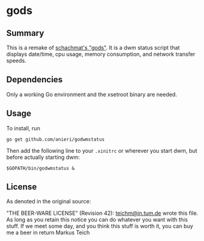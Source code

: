 # gods

## Summary

This is a remake of [schachmat's "gods"](https://github.com/schachmat/gods).
It is a dwm status script that displays date/time, cpu usage, memory 
consumption, and network transfer speeds.

## Dependencies

Only a working Go environment and the xsetroot binary are needed.

## Usage

To install, run

	go get github.com/anieri/godwmstatus

Then add the following line to your `.xinitrc` or wherever you start dwm, but
before actually starting dwm:

	$GOPATH/bin/godwmstatus &

## License

As denoted in the original source:

"THE BEER-WARE LICENSE" (Revision 42):
<teichm@in.tum.de> wrote this file. As long as you retain this notice you
can do whatever you want with this stuff. If we meet some day, and you think
this stuff is worth it, you can buy me a beer in return Markus Teich
